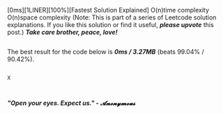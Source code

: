 [0ms][1LINER][100%][Fastest Solution Explained] O(n)time complexity O(n)space complexity
(Note: This is part of a series of Leetcode solution explanations. If you like this solution or find it useful, ***please upvote*** this post.)
***Take care brother, peace, love!***

```
```

The best result for the code below is ***0ms / 3.27MB*** (beats 99.04% / 90.42%).

```

X

```

```
```

```
```

***"Open your eyes. Expect us." - 𝓐𝓷𝓸𝓷𝔂𝓶𝓸𝓾𝓼***


